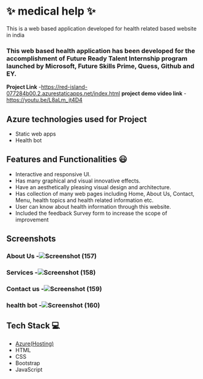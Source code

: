 # ✨  medical help ✨

This is a web based application developed for health related based website in india

### This web based health application has been developed for the accomplishment of Future Ready Talent Internship program launched by Microsoft, Future Skills Prime, Quess, Github and EY.


**Project Link** -https://red-island-077284b00.2.azurestaticapps.net/index.html
**project demo video link** - https://youtu.be/L8aLm_jt4D4

## Azure technologies used for Project

- Static web apps
- Health bot

## Features and Functionalities 😃

- Interactive and responsive UI.
- Has many graphical and visual innovative effects.
- Have an aesthetically pleasing visual design and architecture.
- Has collection of many web pages including Home, About Us, Contact, Menu, health topics and health related information etc.
- User can know about health information through this website.
- Included the feedback Survey form to increase the scope of improvement 

## Screenshots




   

### About Us -![Screenshot (157)](https://user-images.githubusercontent.com/113416967/201460882-d8966c93-1c25-4ab1-b38b-c9445d74a798.png)




### Services -![Screenshot (158)](https://user-images.githubusercontent.com/113416967/201460879-7337fd12-e948-4165-83df-650543fc0e8b.png)




### Contact us -![Screenshot (159)](https://user-images.githubusercontent.com/113416967/201460867-ebec2590-6b7c-4387-98dc-4e71d86beabb.png)



### health bot -![Screenshot (160)](https://user-images.githubusercontent.com/113416967/201460859-3ac8c6cf-46f3-4c18-9cbf-0784bf7ebc02.png)




## Tech Stack 💻

- [Azure(Hosting)](https://azure.microsoft.com/en-in/features/azure-portal/)
- HTML
- CSS
- Bootstrap
- JavaScript
